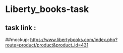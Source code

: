 # Liberty_books-task
## task link : 
##mockup: https://www.libertybooks.com/index.php?route=product/product&product_id=431
